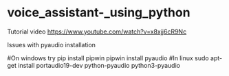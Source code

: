 # voice_assistant-_using_python

Tutorial video
https://www.youtube.com/watch?v=x8xjj6cR9Nc

Issues with pyaudio installation

#On windows try
pip install pipwin
pipwin install pyaudio
#In linux
sudo apt-get install portaudio19-dev python-pyaudio python3-pyaudio
